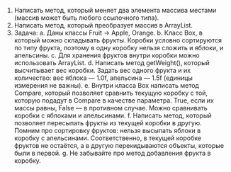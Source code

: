 1. Написать метод, который меняет два элемента массива местами (массив может быть любого
ссылочного типа).
2. Написать метод, который преобразует массив в ArrayList.
3. Задача:
a. Даны классы Fruit -> Apple, Orange.
b. Класс Box, в который можно складывать фрукты. Коробки условно сортируются по типу
фрукта, поэтому в одну коробку нельзя сложить и яблоки, и апельсины.
c. Для хранения фруктов внутри коробки можно использовать ArrayList.
d. Написать метод getWeight(), который высчитывает вес коробки. Задать вес одного
фрукта и их количество: вес яблока — 1.0f, апельсина — 1.5f (единицы измерения не
важны).
e. Внутри класса Box написать метод Compare, который позволяет сравнить текущую
коробку с той, которую подадут в Compare в качестве параметра. True, если их массы
равны, False — в противном случае. Можно сравнивать коробки с яблоками и
апельсинами.
f. Написать метод, который позволяет пересыпать фрукты из текущей коробки в другую.
Помним про сортировку фруктов: нельзя высыпать яблоки в коробку с апельсинами.
Соответственно, в текущей коробке фруктов не остаётся, а в другую перекидываются
объекты, которые были в первой.
g. Не забывайте про метод добавления фрукта в коробку.
